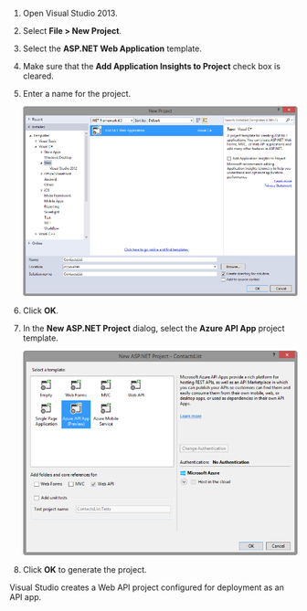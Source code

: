 1. Open Visual Studio 2013.

2. Select **File > New Project**.

3. Select the **ASP.NET Web Application** template.

4. Make sure that the **Add Application Insights to Project** check box is cleared.

4. Enter a name for the project.

	![](./media/app-service-api-create/01-filenew-v3.png)

5. Click **OK**.

6. In the **New ASP.NET Project** dialog, select the **Azure API App** project template.

	![](./media/app-service-api-create/02-api-app-template-v3.png)

7. Click **OK** to generate the project.

Visual Studio creates a Web API project configured for deployment as an API app.
